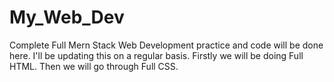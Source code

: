 # My_Web_Dev #
Complete Full Mern Stack Web Development practice and code will be done here. 
I'll be updating this on a regular basis.
Firstly we will be doing Full HTML.
Then we will go through Full CSS.
